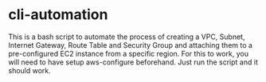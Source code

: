 # cli-automation
This is a bash script to automate the process of creating a VPC, Subnet, Internet Gateway, Route Table and Security Group and attaching them to a pre-configured EC2 instance from a specific region. For this to work, you will need to have setup aws-configure beforehand. Just run the script and it should work.
